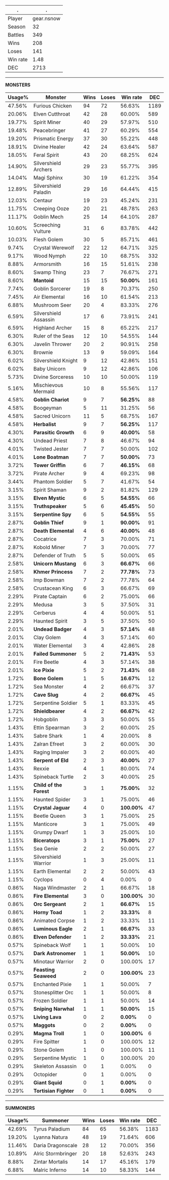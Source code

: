 .|.
|-|-
Player|gear.nsnow
Season|32
Battles|349
Wins|208
Loses|141
Win rate|1.48
DEC|2713

---
**MONSTERS**

Usage%|Monster|Wins|Loses|Win rate|DEC|
-|-|-|-|-|-|
47.56%|Furious Chicken|94|72|56.63%|1189|
20.06%|Elven Cutthroat|42|28|60.00%|589|
19.77%|Spirit Miner|40|29|57.97%|510|
19.48%|Peacebringer|41|27|60.29%|554|
19.20%|Prismatic Energy|37|30|55.22%|448|
18.91%|Divine Healer|42|24|63.64%|587|
18.05%|Feral Spirit|43|20|68.25%|624|
14.90%|Silvershield Archers|29|23|55.77%|395|
14.04%|Magi Sphinx|30|19|61.22%|354|
12.89%|Silvershield Paladin|29|16|64.44%|415|
12.03%|Centaur|19|23|45.24%|231|
11.75%|Creeping Ooze|20|21|48.78%|263|
11.17%|Goblin Mech|25|14|64.10%|287|
10.60%|Screeching Vulture|31|6|83.78%|442|
10.03%|Flesh Golem|30|5|85.71%|461|
9.74%|Crystal Werewolf|22|12|64.71%|325|
9.17%|Wood Nymph|22|10|68.75%|332|
8.88%|Armorsmith|16|15|51.61%|238|
8.60%|Swamp Thing|23|7|76.67%|271|
8.60%|**Mantoid**|15|15|**50.00%**|161|
7.74%|Goblin Sorcerer|19|8|70.37%|250|
7.45%|Air Elemental|16|10|61.54%|213|
6.88%|Mushroom Seer|20|4|83.33%|276|
6.59%|Silvershield Assassin|17|6|73.91%|241|
6.59%|Highland Archer|15|8|65.22%|217|
6.30%|Ruler of the Seas|12|10|54.55%|144|
6.30%|Javelin Thrower|20|2|90.91%|258|
6.30%|Brownie|13|9|59.09%|164|
6.02%|Silvershield Knight|9|12|42.86%|151|
6.02%|Baby Unicorn|9|12|42.86%|106|
5.73%|Divine Sorceress|10|10|50.00%|119|
5.16%|Mischievous Mermaid|10|8|55.56%|117|
4.58%|**Goblin Chariot**|9|7|**56.25%**|88|
4.58%|Boogeyman|5|11|31.25%|56|
4.58%|Sacred Unicorn|11|5|68.75%|167|
4.58%|**Herbalist**|9|7|**56.25%**|117|
4.30%|**Parasitic Growth**|6|9|**40.00%**|58|
4.30%|Undead Priest|7|8|46.67%|94|
4.01%|Twisted Jester|7|7|50.00%|102|
4.01%|**Lone Boatman**|7|7|**50.00%**|73|
3.72%|**Tower Griffin**|6|7|**46.15%**|68|
3.72%|Pirate Archer|9|4|69.23%|98|
3.44%|Phantom Soldier|5|7|41.67%|54|
3.15%|Spirit Shaman|9|2|81.82%|129|
3.15%|**Elven Mystic**|6|5|**54.55%**|66|
3.15%|**Truthspeaker**|5|6|**45.45%**|50|
3.15%|**Serpentine Spy**|6|5|**54.55%**|55|
2.87%|**Goblin Thief**|9|1|**90.00%**|91|
2.87%|**Death Elemental**|4|6|**40.00%**|48|
2.87%|Cocatrice|7|3|70.00%|71|
2.87%|Kobold Miner|7|3|70.00%|77|
2.87%|Defender of Truth|5|5|50.00%|65|
2.58%|**Unicorn Mustang**|6|3|**66.67%**|66|
2.58%|**Khmer Princess**|7|2|**77.78%**|73|
2.58%|Imp Bowman|7|2|77.78%|64|
2.58%|Crustacean King|6|3|66.67%|69|
2.29%|Pirate Captain|6|2|75.00%|66|
2.29%|Medusa|3|5|37.50%|31|
2.29%|Cerberus|4|4|50.00%|51|
2.29%|Haunted Spirit|3|5|37.50%|50|
2.01%|**Undead Badger**|4|3|**57.14%**|48|
2.01%|Clay Golem|4|3|57.14%|60|
2.01%|Water Elemental|3|4|42.86%|28|
2.01%|**Failed Summoner**|5|2|**71.43%**|53|
2.01%|Fire Beetle|4|3|57.14%|38|
2.01%|**Ice Pixie**|5|2|**71.43%**|68|
1.72%|**Bone Golem**|1|5|**16.67%**|12|
1.72%|Sea Monster|4|2|66.67%|37|
1.72%|**Cave Slug**|4|2|**66.67%**|45|
1.72%|Serpentine Soldier|5|1|83.33%|45|
1.72%|**Shieldbearer**|4|2|**66.67%**|42|
1.72%|Hobgoblin|3|3|50.00%|55|
1.43%|Ettin Spearman|3|2|60.00%|25|
1.43%|Sabre Shark|1|4|20.00%|8|
1.43%|Zalran Efreet|3|2|60.00%|30|
1.43%|Raging Impaler|3|2|60.00%|40|
1.43%|**Serpent of Eld**|2|3|**40.00%**|27|
1.43%|Rexxie|4|1|80.00%|74|
1.43%|Spineback Turtle|2|3|40.00%|25|
1.15%|**Child of the Forest**|3|1|**75.00%**|32|
1.15%|Haunted Spider|3|1|75.00%|46|
1.15%|**Crystal Jaguar**|4|0|**100.00%**|47|
1.15%|Beetle Queen|3|1|75.00%|25|
1.15%|Manticore|3|1|75.00%|49|
1.15%|Grumpy Dwarf|1|3|25.00%|10|
1.15%|**Biceratops**|3|1|**75.00%**|27|
1.15%|Sea Genie|2|2|50.00%|27|
1.15%|Silvershield Warrior|1|3|25.00%|11|
1.15%|Earth Elemental|2|2|50.00%|43|
1.15%|Cyclops|0|4|0.00%|0|
0.86%|Naga Windmaster|2|1|66.67%|18|
0.86%|**Fire Elemental**|3|0|**100.00%**|30|
0.86%|**Orc Sergeant**|2|1|**66.67%**|15|
0.86%|**Horny Toad**|1|2|**33.33%**|8|
0.86%|Animated Corpse|1|2|33.33%|11|
0.86%|**Luminous Eagle**|2|1|**66.67%**|33|
0.86%|**Elven Defender**|1|2|**33.33%**|21|
0.57%|Spineback Wolf|1|1|50.00%|10|
0.57%|**Dark Astronomer**|1|1|**50.00%**|10|
0.57%|Minotaur Warrior|2|0|100.00%|17|
0.57%|**Feasting Seaweed**|2|0|**100.00%**|23|
0.57%|Enchanted Pixie|1|1|50.00%|7|
0.57%|Stonesplitter Orc|1|1|50.00%|8|
0.57%|Frozen Soldier|1|1|50.00%|14|
0.57%|**Sniping Narwhal**|1|1|**50.00%**|15|
0.57%|**Living Lava**|0|2|**0.00%**|0|
0.57%|**Maggots**|0|2|**0.00%**|0|
0.29%|**Magma Troll**|1|0|**100.00%**|6|
0.29%|Fire Spitter|1|0|100.00%|12|
0.29%|Stone Golem|1|0|100.00%|11|
0.29%|Serpentine Mystic|1|0|100.00%|20|
0.29%|Skeleton Assassin|0|1|0.00%|0|
0.29%|Octopider|0|1|0.00%|0|
0.29%|**Giant Squid**|0|1|**0.00%**|0|
0.29%|**Tortisian Fighter**|0|1|**0.00%**|0|

---
**SUMMONERS**

Usage%|Summoner|Wins|Loses|Win rate|DEC|
-|-|-|-|-|-|
42.69%|Tyrus Paladium|84|65|56.38%|1183|
19.20%|Lyanna Natura|48|19|71.64%|606|
11.46%|Daria Dragonscale|28|12|70.00%|356|
10.89%|Alric Stormbringer|20|18|52.63%|243|
8.88%|Zintar Mortalis|14|17|45.16%|179|
6.88%|Malric Inferno|14|10|58.33%|144|
